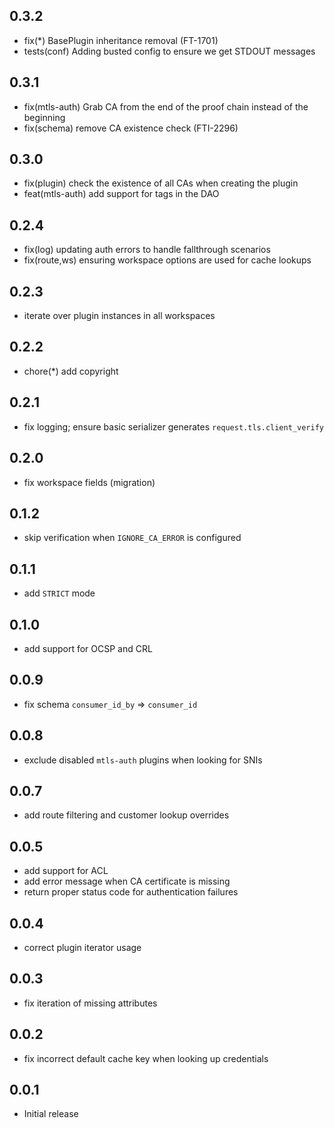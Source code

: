 ## 0.3.2

- fix(*) BasePlugin inheritance removal (FT-1701)
- tests(conf) Adding busted config to ensure we get STDOUT messages

## 0.3.1

- fix(mtls-auth) Grab CA from the end of the proof chain instead of the beginning
- fix(schema) remove CA existence check (FTI-2296)

## 0.3.0

- fix(plugin) check the existence of all CAs when creating the plugin
- feat(mtls-auth) add support for tags in the DAO

## 0.2.4

- fix(log) updating auth errors to handle fallthrough scenarios
- fix(route,ws) ensuring workspace options are used for cache lookups

## 0.2.3

- iterate over plugin instances in all workspaces

## 0.2.2

- chore(*) add copyright

## 0.2.1

- fix logging; ensure basic serializer generates `request.tls.client_verify`

## 0.2.0

- fix workspace fields (migration)

## 0.1.2

- skip verification when `IGNORE_CA_ERROR` is configured

## 0.1.1

- add `STRICT` mode

## 0.1.0

- add support for OCSP and CRL

## 0.0.9

- fix schema `consumer_id_by` => `consumer_id`

## 0.0.8

- exclude disabled `mtls-auth` plugins when looking for SNIs

## 0.0.7

- add route filtering and customer lookup overrides

## 0.0.5

- add support for ACL
- add error message when CA certificate is missing
- return proper status code for authentication failures

## 0.0.4

- correct plugin iterator usage

## 0.0.3

- fix iteration of missing attributes

## 0.0.2

- fix incorrect default cache key when looking up credentials

## 0.0.1

- Initial release
